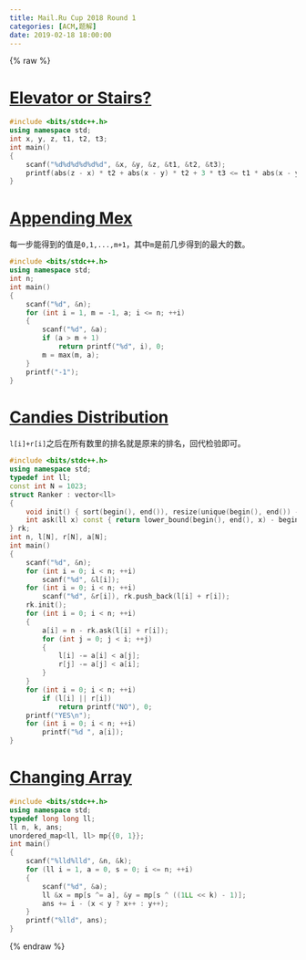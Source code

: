 ```yaml
---
title: Mail.Ru Cup 2018 Round 1
categories: [ACM,题解]
date: 2019-02-18 18:00:00
---
```

{% raw %}
# [Elevator or Stairs?](https://vjudge.net/problem/CodeForces-1054A)
```cpp
#include <bits/stdc++.h>
using namespace std;
int x, y, z, t1, t2, t3;
int main()
{
	scanf("%d%d%d%d%d%d", &x, &y, &z, &t1, &t2, &t3);
	printf(abs(z - x) * t2 + abs(x - y) * t2 + 3 * t3 <= t1 * abs(x - y) ? "YES" : "NO");
}
```
# [Appending Mex](https://vjudge.net/problem/CodeForces-1054B)
每一步能得到的值是`0,1,...,m+1`，其中`m`是前几步得到的最大的数。
```cpp
#include <bits/stdc++.h>
using namespace std;
int n;
int main()
{
	scanf("%d", &n);
	for (int i = 1, m = -1, a; i <= n; ++i)
	{
		scanf("%d", &a);
		if (a > m + 1)
			return printf("%d", i), 0;
		m = max(m, a);
	}
	printf("-1");
}
```
# [Candies Distribution](https://vjudge.net/problem/CodeForces-1054C)
`l[i]+r[i]`之后在所有数里的排名就是原来的排名，回代检验即可。
```cpp
#include <bits/stdc++.h>
using namespace std;
typedef int ll;
const int N = 1023;
struct Ranker : vector<ll>
{
	void init() { sort(begin(), end()), resize(unique(begin(), end()) - begin()); }
	int ask(ll x) const { return lower_bound(begin(), end(), x) - begin(); }
} rk;
int n, l[N], r[N], a[N];
int main()
{
	scanf("%d", &n);
	for (int i = 0; i < n; ++i)
		scanf("%d", &l[i]);
	for (int i = 0; i < n; ++i)
		scanf("%d", &r[i]), rk.push_back(l[i] + r[i]);
	rk.init();
	for (int i = 0; i < n; ++i)
	{
		a[i] = n - rk.ask(l[i] + r[i]);
		for (int j = 0; j < i; ++j)
		{
			l[i] -= a[i] < a[j];
			r[j] -= a[j] < a[i];
		}
	}
	for (int i = 0; i < n; ++i)
		if (l[i] || r[i])
			return printf("NO"), 0;
	printf("YES\n");
	for (int i = 0; i < n; ++i)
		printf("%d ", a[i]);
}
```
# [Changing Array](https://vjudge.net/problem/CodeForces-1054C)
```cpp
#include <bits/stdc++.h>
using namespace std;
typedef long long ll;
ll n, k, ans;
unordered_map<ll, ll> mp{{0, 1}};
int main()
{
	scanf("%lld%lld", &n, &k);
	for (ll i = 1, a = 0, s = 0; i <= n; ++i)
	{
		scanf("%d", &a);
		ll &x = mp[s ^= a], &y = mp[s ^ ((1LL << k) - 1)];
		ans += i - (x < y ? x++ : y++);
	}
	printf("%lld", ans);
}
```
{% endraw %}